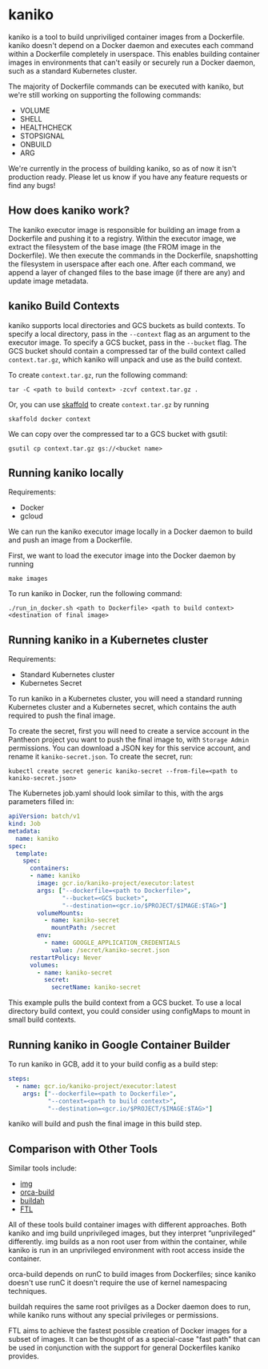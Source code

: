 # kaniko

kaniko is a tool to build unpriviliged container images from a Dockerfile.
kaniko doesn't depend on a Docker daemon and executes each command within a Dockerfile completely in userspace.
This enables building container images in environments that can't easily or securely run a Docker daemon, such as a standard Kubernetes cluster. 

The majority of Dockerfile commands can be executed with kaniko, but we're still working on supporting the following commands:
* VOLUME
* SHELL
* HEALTHCHECK
* STOPSIGNAL
* ONBUILD
* ARG

We're currently in the process of building kaniko, so as of now it isn't production ready.
Please let us know if you have any feature requests or find any bugs!

## How does kaniko work?

The kaniko executor image is responsible for building an image from a Dockerfile and pushing it to a registry.
Within the executor image, we extract the filesystem of the base image (the FROM image in the Dockerfile).
We then execute the commands in the Dockerfile, snapshotting the filesystem in userspace after each one.
After each command, we append a layer of changed files to the base image (if there are any) and update image metadata.

## kaniko Build Contexts
kaniko supports local directories and GCS buckets as build contexts. To specify a local directory, pass in the `--context` flag as an argument to the executor image.
To specify a GCS bucket, pass in the `--bucket` flag.
The GCS bucket should contain a compressed tar of the build context called `context.tar.gz`, which kaniko will unpack and use as the build context. 

To create `context.tar.gz`, run the following command:
```shell
tar -C <path to build context> -zcvf context.tar.gz .
```

Or, you can use [skaffold](https://github.com/GoogleCloudPlatform/skaffold) to create `context.tar.gz` by running
```
skaffold docker context
```

We can copy over the compressed tar to a GCS bucket with gsutil:

```
gsutil cp context.tar.gz gs://<bucket name>
```

## Running kaniko locally

Requirements:
* Docker
* gcloud

We can run the kaniko executor image locally in a Docker daemon to build and push an image from a Dockerfile.

First, we want to load the executor image into the Docker daemon by running
```shell
make images
```

To run kaniko in Docker, run the following command:
```shell
./run_in_docker.sh <path to Dockerfile> <path to build context> <destination of final image>
```

## Running kaniko in a Kubernetes cluster

Requirements:
* Standard Kubernetes cluster
* Kubernetes Secret

To run kaniko in a Kubernetes cluster, you will need a standard running Kubernetes cluster and a Kubernetes secret, which contains the auth required to push the final image. 

To create the secret, first you will need to create a service account in the Pantheon project you want to push the final image to, with `Storage Admin` permissions.
You can download a JSON key for this service account, and rename it `kaniko-secret.json`.
To create the secret, run:

```shell
kubectl create secret generic kaniko-secret --from-file=<path to kaniko-secret.json>
```

The Kubernetes job.yaml should look similar to this, with the args parameters filled in:

```yaml
apiVersion: batch/v1
kind: Job
metadata:
  name: kaniko
spec:
  template:
    spec:
      containers:
      - name: kaniko
        image: gcr.io/kaniko-project/executor:latest
        args: ["--dockerfile=<path to Dockerfile>",
               "--bucket=<GCS bucket>",
               "--destination=<gcr.io/$PROJECT/$IMAGE:$TAG>"]
        volumeMounts:
          - name: kaniko-secret
            mountPath: /secret
        env:
          - name: GOOGLE_APPLICATION_CREDENTIALS
            value: /secret/kaniko-secret.json
      restartPolicy: Never
      volumes:
        - name: kaniko-secret
          secret:
            secretName: kaniko-secret
```

This example pulls the build context from a GCS bucket. To use a local directory build context, you could consider using configMaps to mount in small build contexts.

## Running kaniko in Google Container Builder 
To run kaniko in GCB, add it to your build config as a build step:

```yaml
steps:
  - name: gcr.io/kaniko-project/executor:latest
    args: ["--dockerfile=<path to Dockerfile>",
           "--context=<path to build context>",
           "--destination=<gcr.io/$PROJECT/$IMAGE:$TAG>"]
```
kaniko will build and push the final image in this build step.

## Comparison with Other Tools

Similar tools include:
* [img](https://github.com/genuinetools/img)
* [orca-build](https://github.com/cyphar/orca-build)
* [buildah](https://github.com/projectatomic/buildah)
* [FTL](https://github.com/GoogleCloudPlatform/runtimes-common/tree/master/ftl)

All of these tools build container images with different approaches.
Both kaniko and img build unprivileged images, but they interpret “unprivileged” differently.
img builds as a non root user from within the container, while kaniko is run in an unprivileged environment with root access inside the container. 

orca-build depends on runC to build images from Dockerfiles; since kaniko doesn't use runC it doesn't require the use of kernel namespacing techniques.

buildah requires the same root privilges as a Docker daemon does to run, while kaniko runs without any special privileges or permissions.  

FTL aims to achieve the fastest possible creation of Docker images for a subset of images.
It can be thought of as a special-case "fast path" that can be used in conjunction with the support for general Dockerfiles kaniko provides.
